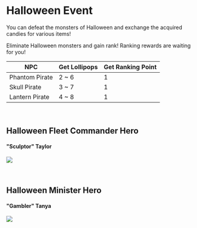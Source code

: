 # Halloween Event

 You can defeat the monsters of Halloween and exchange the acquired candies for various items!

Eliminate Halloween monsters and gain rank! Ranking rewards are waiting for you!

| NPC            | Get Lollipops | Get Ranking Point |
| -------------- | ------------- | ----------------- |
| Phantom Pirate | 2 ~ 6         | 1                 |
| Skull Pirate   | 3 ~ 7         | 1                 |
| Lantern Pirate | 4 ~ 8         | 1                 |

<br>

## Halloween Fleet Commander Hero

#### "Sculptor" Taylor

![](http://d3bbxo4nelobc3.cloudfront.net/html/img/help/Event_Hero_Taylor.jpg)

<br>

## Halloween Minister Hero

#### "Gambler" Tanya

![](http://d3bbxo4nelobc3.cloudfront.net/html/img/help/Event_Hero_Tanya.jpg)